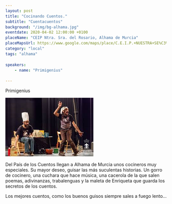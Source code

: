 ```yaml
---
layout: post
title: "Cocinando Cuentos."
subtitle: "Cuentacuentos"
background: "/img/bg-alhama.jpg"
eventdate: 2020-04-02 12:00:00 +0100
placeName: "CEIP Ntra. Sra. del Rosario, Alhama de Murcia"
placeMapsUrl: https://www.google.com/maps/place/C.E.I.P.+NUESTRA+SE%C3%91ORA+DEL+ROSARIO/@37.854591,-1.414511,15z/data=!4m5!3m4!1s0x0:0xf48a873c11510d20!8m2!3d37.854591!4d-1.414511
category: "local"
tags: "alhama"

speakers:
    - name: "Primigenius"
   
---
```

Primigenius

![cartel](/img/posts/primigenius.jpg)  

Del País de los Cuentos llegan a Alhama de Murcia unos cocineros muy especiales. Su mayor deseo, guisar las más suculentas historias. Un gorro de cocinero, una cuchara que hace música, una cacerola de la que salen poemas, adivinanzas, trabalenguas y la maleta de Enriqueta que guarda los secretos de los cuentos. 

Los mejores cuentos, como los buenos guisos siempre sales a fuego lento...

